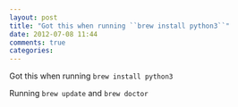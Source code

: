 ```yaml
---
layout: post
title: "Got this when running ``brew install python3``"
date: 2012-07-08 11:44
comments: true
categories: 
---
```


Got this when running ``brew install python3``


Running ``brew update`` and ``brew doctor``

